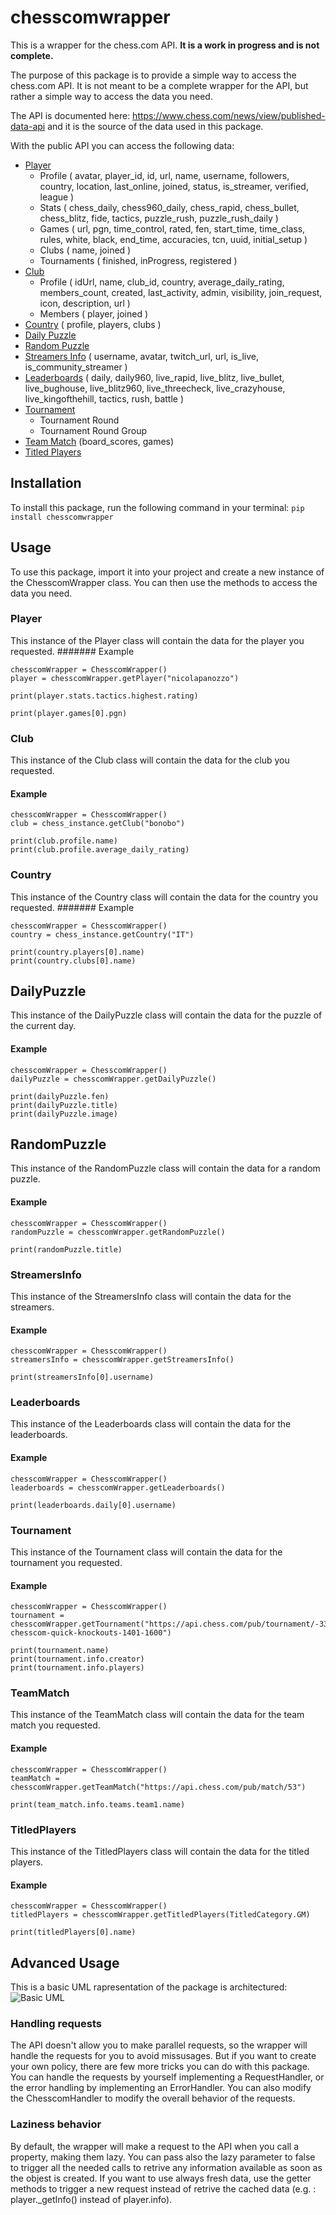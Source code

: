 # chesscomwrapper 
This is a wrapper for the chess.com API. **It is a work in progress and is not complete.**

The purpose of this package is to provide a simple way to access the chess.com API. It is not meant to be a complete wrapper for the API, but rather a simple way to access the data you need.

The API is documented here: https://www.chess.com/news/view/published-data-api and it is the source of the data used in this package.

With the public API you can access the following data:
- [Player](#player)
    - Profile ( avatar, player_id, id, url, name, username, followers, country, location, last_online, joined, status, is_streamer, verified, league )
    - Stats ( chess_daily, chess960_daily, chess_rapid, chess_bullet, chess_blitz, fide, tactics, puzzle_rush, puzzle_rush_daily )
    - Games ( url, pgn, time_control, rated, fen, start_time, time_class, rules, white, black, end_time, accuracies, tcn, uuid, initial_setup )
    - Clubs ( name, joined )
    - Tournaments ( finished, inProgress, registered )
- [Club](#club)
    - Profile ( idUrl, name, club_id, country, average_daily_rating, members_count, created, last_activity, admin, visibility, join_request, icon, description, url )
    - Members ( player, joined )
- [Country](#country) ( profile, players, clubs )
- [Daily Puzzle](#dailypuzzle)
- [Random Puzzle](#RandomPuzzle)
- [Streamers Info](#stremersinfo) ( username, avatar, twitch_url, url, is_live, is_community_streamer )
- [Leaderboards](#leaderboards) ( daily, daily960, live_rapid, live_blitz, live_bullet, live_bughouse, live_blitz960, live_threecheck, live_crazyhouse, live_kingofthehill, tactics, rush, battle )
- [Tournament](#tournament)
    - Tournament Round
    - Tournament Round Group
- [Team Match](#teammatch) (board_scores, games)
- [Titled Players](#titledplayers)


## Installation
To install this package, run the following command in your terminal:
`pip install chesscomwrapper`

## Usage
To use this package, import it into your project and create a new instance of the ChesscomWrapper class. You can then use the methods to access the data you need.



### Player
This instance of the Player class will contain the data for the player you requested.
####### Example
```
chesscomWrapper = ChesscomWrapper()
player = chesscomWrapper.getPlayer("nicolapanozzo")

print(player.stats.tactics.highest.rating)

print(player.games[0].pgn)
```
### Club
This instance of the Club class will contain the data for the club you requested.

#### Example
```
chesscomWrapper = ChesscomWrapper()
club = chess_instance.getClub("bonobo")
       
print(club.profile.name)
print(club.profile.average_daily_rating)
```
### Country
This instance of the Country class will contain the data for the country you requested.
####### Example
```
chesscomWrapper = ChesscomWrapper()
country = chess_instance.getCountry("IT")

print(country.players[0].name)
print(country.clubs[0].name)
```
## DailyPuzzle
This instance of the DailyPuzzle class will contain the data for the puzzle of the current day.
#### Example
```
chesscomWrapper = ChesscomWrapper()
dailyPuzzle = chesscomWrapper.getDailyPuzzle()

print(dailyPuzzle.fen)
print(dailyPuzzle.title)
print(dailyPuzzle.image)
```
## RandomPuzzle
This instance of the RandomPuzzle class will contain the data for a random puzzle.
#### Example
```
chesscomWrapper = ChesscomWrapper()
randomPuzzle = chesscomWrapper.getRandomPuzzle()

print(randomPuzzle.title)
```
### StreamersInfo
This instance of the StreamersInfo class will contain the data for the streamers.
#### Example
```
chesscomWrapper = ChesscomWrapper()
streamersInfo = chesscomWrapper.getStreamersInfo()

print(streamersInfo[0].username)
```
### Leaderboards
This instance of the Leaderboards class will contain the data for the leaderboards.
#### Example
```
chesscomWrapper = ChesscomWrapper()
leaderboards = chesscomWrapper.getLeaderboards()

print(leaderboards.daily[0].username)
```
### Tournament
This instance of the Tournament class will contain the data for the tournament you requested.
#### Example
```
chesscomWrapper = ChesscomWrapper()
tournament = chesscomWrapper.getTournament("https://api.chess.com/pub/tournament/-33rd-chesscom-quick-knockouts-1401-1600")

print(tournament.name)
print(tournament.info.creator)
print(tournament.info.players)
```
### TeamMatch
This instance of the TeamMatch class will contain the data for the team match you requested.
#### Example
```
chesscomWrapper = ChesscomWrapper()
teamMatch = chesscomWrapper.getTeamMatch("https://api.chess.com/pub/match/53")

print(team_match.info.teams.team1.name)
```
### TitledPlayers
This instance of the TitledPlayers class will contain the data for the titled players.
#### Example
```
chesscomWrapper = ChesscomWrapper()
titledPlayers = chesscomWrapper.getTitledPlayers(TitledCategory.GM)

print(titledPlayers[0].name)
```

## Advanced Usage
This is a basic UML rapresentation of the package is architectured:
![Basic UML](https://github.com/nicpanozzo/chesscom-api-wrapper/blob/main/doc/UML.png?raw=true)
### Handling requests
The API doesn't allow you to make parallel requests, so the wrapper will handle the requests for you to avoid missusages.
But if you want to create your own policy, there are few more tricks you can do with this package. You can handle the requests by yourself implementing a RequestHandler, or the error handling by implementing an ErrorHandler. You can also modify the ChesscomHandler to modify the overall behavior of the requests.

### Laziness behavior
By default, the wrapper will make a request to the API when you call a property, making them lazy. You can pass also the lazy parameter to false to trigger all the needed calls to retrive any information available as soon as the objest is created. If you want to use always fresh data,  use the getter methods to trigger a new request instead of retrive the cached data (e.g. : player._getInfo() instead of player.info).